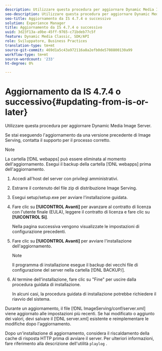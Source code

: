 ```yaml
---
description: Utilizzare questa procedura per aggiornare Dynamic Media Image Server.
seo-description: Utilizzare questa procedura per aggiornare Dynamic Media Image Server.
seo-title: Aggiornamento da IS 4.7.4 o successivo
solution: Experience Manager
title: Aggiornamento da IS 4.7.4 o successivo
uuid: 3d23f13a-a9be-45ff-9765-c71bdeb77c5f
feature: Dynamic Media Classic, SDK/API
role: Sviluppatore, Business Practices
translation-type: tm+mt
source-git-commit: 469d1a5c43a972116a8a2efb0de5708800130a99
workflow-type: tm+mt
source-wordcount: '233'
ht-degree: 0%

---
```



# Aggiornamento da IS 4.7.4 o successivo{#updating-from-is-or-later}

Utilizzare questa procedura per aggiornare Dynamic Media Image Server.

Se stai eseguendo l&#39;aggiornamento da una versione precedente di Image Serving, contatta il supporto per il processo corretto.

>[!NOTE]
>
>La cartella [!DNL webapps] può essere eliminata al momento dell&#39;aggiornamento. Esegui il backup della cartella [!DNL webapps] prima dell&#39;aggiornamento.

1. Accedi all&#39;host del server con privilegi amministrativi.
1. Estrarre il contenuto del file zip di distribuzione Image Serving.
1. Esegui setup/setup.exe per avviare l&#39;installazione guidata.
1. Fare clic su **[!UICONTROL Avanti]** per avanzare al contratto di licenza con l&#39;utente finale (EULA), leggere il contratto di licenza e fare clic su **[!UICONTROL Sì]**.

   Nella pagina successiva vengono visualizzate le impostazioni di configurazione precedenti.
1. Fare clic su **[!UICONTROL Avanti]** per avviare l&#39;installazione dell&#39;aggiornamento.

   >[!NOTE]
   >
   >Il programma di installazione esegue il backup dei vecchi file di configurazione del server nella cartella [!DNL BACKUP/].

1. Al termine dell&#39;installazione, fare clic su &quot;Fine&quot; per uscire dalla procedura guidata di installazione.

   In alcuni casi, la procedura guidata di installazione potrebbe richiedere il riavvio del sistema.

Durante un aggiornamento, il file [!DNL ImageServing/conf/server.xml] viene aggiornato alle impostazioni più recenti. Se hai modificato o aggiunto dei valori, devi salvare il [!DNL server.xml] esistente e reimplementare le modifiche dopo l&#39;aggiornamento.

Dopo un&#39;installazione di aggiornamento, considera il riscaldamento della cache di risposta HTTP prima di avviare il server. Per ulteriori informazioni, fare riferimento alla descrizione dell&#39;utilità `playlog` .

